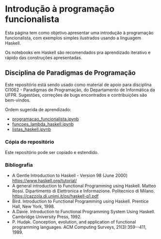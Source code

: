 # Introdução à programação funcionalista

Esta página tem como objetivo apresentar uma introdução à programação funcionalista, com exemplos simples ilustrados usando a linguagem Haskell. 

Os notebooks em Haskell são recomendados pra aprendizado iterativo e rápido das construções apresentadas.

## Disciplina de Paradigmas de Programação

Este repositório está sendo usado como material de apoio para disciplina CI1062 - Paradigmas de Programação, do Departamento de Informática da UFPR. Sugestões, correções de bugs encontrados e contribuições são bem-vindos.

Ordem sugerida de aprendizado:

- [programacao_funcionalista.ipynb](https://github.com/Marcosddf/haskellfuncionalista/blob/master/programacao_funcionalista.ipynb)
- [funcoes_lambda_haskell.ipynb](https://github.com/Marcosddf/haskellfuncionalista/blob/master/funcoes_lambda_haskell.ipynb)
- [listas_haskell.ipynb](https://github.com/Marcosddf/haskellfuncionalista/blob/master/listas_haskell.ipynb)

### Cópia do repositório

Este repositório pode ser copiado e estendido.

### Bibliografia

- A Gentle Introduction to Haskell - Version 98 (June 2000) https://www.haskell.org/tutorial/
- A general introduction to Functional Programming using Haskell. Matteo Rossi. Dipartimento di Elettronica e Informazione. Politecnico di Milano. https://cazzola.di.unimi.it/ps/haskell-p1.pdf
- Bird. Introduction to Functional Programming using Haskell. Prentice Hall, New York, 1998.
- A.Davie. Introduction to Functional Programming System Using Haskell. Cambridge University Press, 1992.
- P. Hudak. Conception, evolution, and application of functional programming languages. ACM Computing Surveys, 21(3):359--411, 1989.
